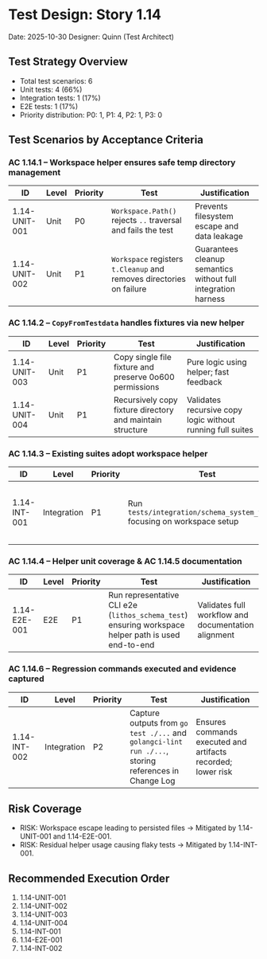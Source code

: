 # Test Design: Story 1.14

Date: 2025-10-30
Designer: Quinn (Test Architect)

## Test Strategy Overview

- Total test scenarios: 6
- Unit tests: 4 (66%)
- Integration tests: 1 (17%)
- E2E tests: 1 (17%)
- Priority distribution: P0: 1, P1: 4, P2: 1, P3: 0

## Test Scenarios by Acceptance Criteria

### AC 1.14.1 – Workspace helper ensures safe temp directory management

| ID             | Level | Priority | Test                                                         | Justification |
|----------------|-------|----------|--------------------------------------------------------------|---------------|
| 1.14-UNIT-001  | Unit  | P0       | `Workspace.Path()` rejects `..` traversal and fails the test | Prevents filesystem escape and data leakage |
| 1.14-UNIT-002  | Unit  | P1       | `Workspace` registers `t.Cleanup` and removes directories on failure | Guarantees cleanup semantics without full integration harness |

### AC 1.14.2 – `CopyFromTestdata` handles fixtures via new helper

| ID             | Level | Priority | Test                                                         | Justification |
|----------------|-------|----------|--------------------------------------------------------------|---------------|
| 1.14-UNIT-003  | Unit  | P1       | Copy single file fixture and preserve 0o600 permissions      | Pure logic using helper; fast feedback |
| 1.14-UNIT-004  | Unit  | P1       | Recursively copy fixture directory and maintain structure    | Validates recursive copy logic without running full suites |

### AC 1.14.3 – Existing suites adopt workspace helper

| ID             | Level | Priority | Test                                                         | Justification |
|----------------|-------|----------|--------------------------------------------------------------|---------------|
| 1.14-INT-001   | Integration | P1  | Run `tests/integration/schema_system_test.go` focusing on workspace setup | Confirms integration suite uses helper without leaking files |

### AC 1.14.4 – Helper unit coverage & AC 1.14.5 documentation

| ID             | Level | Priority | Test                                                         | Justification |
|----------------|-------|----------|--------------------------------------------------------------|---------------|
| 1.14-E2E-001   | E2E   | P1       | Run representative CLI e2e (`lithos_schema_test`) ensuring workspace helper path is used end-to-end | Validates full workflow and documentation alignment |

### AC 1.14.6 – Regression commands executed and evidence captured

| ID             | Level | Priority | Test                                                         | Justification |
|----------------|-------|----------|--------------------------------------------------------------|---------------|
| 1.14-INT-002   | Integration | P2 | Capture outputs from `go test ./...` and `golangci-lint run ./...`, storing references in Change Log | Ensures commands executed and artifacts recorded; lower risk |

## Risk Coverage

- RISK: Workspace escape leading to persisted files → Mitigated by 1.14-UNIT-001 and 1.14-E2E-001.
- RISK: Residual helper usage causing flaky tests → Mitigated by 1.14-INT-001.

## Recommended Execution Order

1. 1.14-UNIT-001
2. 1.14-UNIT-002
3. 1.14-UNIT-003
4. 1.14-UNIT-004
5. 1.14-INT-001
6. 1.14-E2E-001
7. 1.14-INT-002
